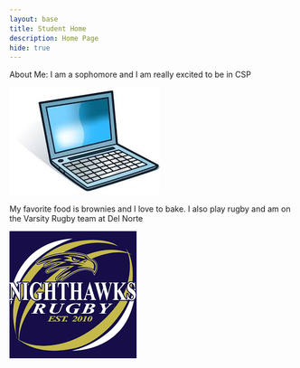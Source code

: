 ```yaml
---
layout: base
title: Student Home 
description: Home Page
hide: true
---
```


About Me: I am a sophomore and I am really excited to be in CSP

![alt text](images/image.png)

My favorite food is brownies and I love to bake. I also play rugby and am on the Varsity Rugby team at Del Norte

![alt text](images/nighthawksrugby.png)